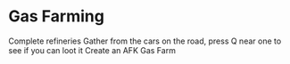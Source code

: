 # Gas Farming

Complete refineries
Gather from the cars on the road, press Q near one to see if you can loot it
Create an AFK Gas Farm
